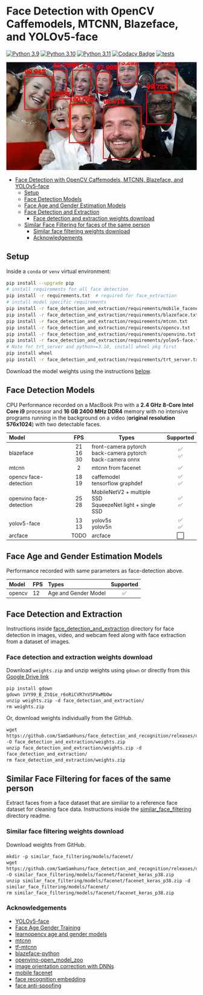 # Face Detection with OpenCV Caffemodels, MTCNN, Blazeface, and YOLOv5-face

[![Python 3.9](https://img.shields.io/badge/python-3.9-green.svg)](https://www.python.org/downloads/release/python-390/)
[![Python 3.10](https://img.shields.io/badge/python-3.10-green.svg)](https://www.python.org/downloads/release/python-3100/)
[![Python 3.11](https://img.shields.io/badge/python-3.11-green.svg)](https://www.python.org/downloads/release/python-3110/)
[![Codacy Badge](https://app.codacy.com/project/badge/Grade/07b06636035d460c8e6e53a6eb88eea4)](https://www.codacy.com/gh/SamSamhuns/face_detection_and_recognition/dashboard?utm_source=github.com&amp;utm_medium=referral&amp;utm_content=SamSamhuns/face_detection_and_recognition&amp;utm_campaign=Badge_Grade)
[![tests](https://github.com/SamSamhuns/face_detection_and_recognition/actions/workflows/main.yml/badge.svg)](https://github.com/SamSamhuns/face_detection_and_recognition/actions/workflows/main.yml)

<img src="readme_img/detected_faces.jpg" />

- [Face Detection with OpenCV Caffemodels, MTCNN, Blazeface, and YOLOv5-face](#face-detection-with-opencv-caffemodels-mtcnn-blazeface-and-yolov5-face)
  - [Setup](#setup)
  - [Face Detection Models](#face-detection-models)
  - [Face Age and Gender Estimation Models](#face-age-and-gender-estimation-models)
  - [Face Detection and Extraction](#face-detection-and-extraction)
    - [Face detection and extraction weights download](#face-detection-and-extraction-weights-download)
  - [Similar Face Filtering for faces of the same person](#similar-face-filtering-for-faces-of-the-same-person)
    - [Similar face filtering weights download](#similar-face-filtering-weights-download)
    - [Acknowledgements](#acknowledgements)

## Setup

Inside a `conda` or `venv` virtual environment:

```bash
pip install --upgrade pip
# install requirements for all face detection
pip install -r requirements.txt  # required for face_extraction
# install model specific requirements
pip install -r face_detection_and_extraction/requirements/mobile_facenet.txt
pip install -r face_detection_and_extraction/requirements/blazeface.txt
pip install -r face_detection_and_extraction/requirements/mtcnn.txt
pip install -r face_detection_and_extraction/requirements/opencv.txt
pip install -r face_detection_and_extraction/requirements/openvino.txt
pip install -r face_detection_and_extraction/requirements/yolov5-face.txt
# Note for trt_server and python>=3.10, install wheel pkg first
pip install wheel
pip install -r face_detection_and_extraction/requirements/trt_server.txt
```

Download the model weights using the instructions [below](#face-detection-and-extraction-weights-download).

## Face Detection Models

CPU Performance recorded on a MacBook Pro with a **2.4 GHz 8-Core Intel Core i9** processor and **16 GB 2400 MHz DDR4** memory with no intensive programs running in the background on a video (**original resolution 576x1024**) with two detectable faces.

| Model                   |          FPS         | <center>Types</center>                                                |          <center>Supported</center>         |
| :---------------------- | :------------------: | :-------------------------------------------------------------------- | :-----------------------------------------: |
| blazeface               | 21 <br/> 16 <br/> 30 | front-camera pytorch <br/> back-camera pytorch <br/> back-camera onnx | :white_check_mark: <br/> :white_check_mark: |
| mtcnn                   |           2          | mtcnn from facenet                                                    |              :white_check_mark:             |
| opencv face-detection   |      18 <br/> 19     | caffemodel <br/> tensorflow graphdef                                  | :white_check_mark: <br/> :white_check_mark: |
| openvino face-detection |      25 <br/> 28     | MobileNetV2 + multiple SSD <br/> SqueezeNet light + single SSD        | :white_check_mark: <br/> :white_check_mark: |
| yolov5-face             |     13 <br/>  13     | yolov5s <br/> yolov5n                                                 | :white_check_mark: <br/> :white_check_mark: |
| arcface                 |         TODO         | arcface                                                               |             :white_large_square:            |

## Face Age and Gender Estimation Models

Performance recorded with same parameters as face-detection above.

| Model  | FPS | Types                |      Supported     |
| :----- | :-- | :------------------- | :----------------: |
| opencv | 12  | Age and Gender Model | :white_check_mark: |

## Face Detection and Extraction

Instructions inside [face_detection_and_extraction](face_detection_and_extraction/README.md) directory for face detection in images, video, and webcam feed along with face extraction from a dataset of images.

### Face detection and extraction weights download

Download `weights.zip` and unzip weights using `gdown` or directly from this [Google Drive link](https://drive.google.com/file/d/17FXIcOSaVwvpjsnfenkm1bZNmmG6VBIi/view?usp=sharing)

```shell
pip install gdown
gdown 1VY99_B_ZtQie_r6oRiCVR7nVSPXwMbOw
unzip weights.zip -d face_detection_and_extraction/
rm weights.zip
```

Or, download weights individually from the GitHub.

```shell
wget https://github.com/SamSamhuns/face_detection_and_recognition/releases/download/v2.0.0/weights.zip -O face_detection_and_extraction/weights.zip
unzip face_detection_and_extraction/weights.zip -d face_detection_and_extraction/
rm face_detection_and_extraction/weights.zip
```

## Similar Face Filtering for faces of the same person

Extract faces from a face dataset that are similiar to a reference face dataset for cleaning face data. Instructions inside the [similar_face_filtering](face_detection_and_recognition/similar_face_filtering/README.md) directory readme.

### Similar face filtering weights download

Download weights from GitHub.

```shell
mkdir -p similar_face_filtering/models/facenet/
wget https://github.com/SamSamhuns/face_detection_and_recognition/releases/download/v2.0.0/facenet_keras_p38.zip -O similar_face_filtering/models/facenet/facenet_keras_p38.zip
unzip similar_face_filtering/models/facenet/facenet_keras_p38.zip -d similar_face_filtering/models/facenet/
rm similar_face_filtering/models/facenet/facenet_keras_p38.zip
```

### Acknowledgements

-   [YOLOv5-face](https://github.com/deepcam-cn/yolov5-face)
-   [Face Age Gender Training](https://github.com/tae898/age-gender)
-   [learnopencv age and gender models](https://github.com/spmallick/learnopencv)
-   [mtcnn](https://github.com/ipazc/mtcnn)
-   [tf-mtcnn](https://github.com/blaueck/tf-mtcnn)
-   [blazeface-python](https://github.com/hollance/BlazeFace-PyTorch)
-   [openvino-open_model_zoo](https://github.com/openvinotoolkit/open_model_zoo)
-   [image orientation correction with DNNs](https://d4nst.github.io/2017/01/12/image-orientation/)
-   [mobile facenet](https://github.com/xuexingyu24/MobileFaceNet_Tutorial_Pytorch)
-   [face recognition embedding](https://github.com/deepinsight/insightface/tree/master/model_zoo)
-   [face anti-spoofing](https://github.com/kprokofi/light-weight-face-anti-spoofing)
